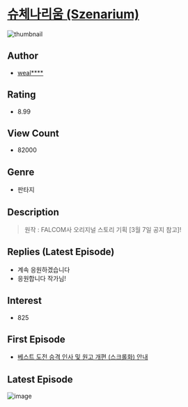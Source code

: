 # [슈체나리움 (Szenarium)](https://comic.naver.com/bestChallenge/list?titleId=746900)
![thumbnail](https://image-comic.pstatic.net/user_contents_data/challenge_comic/2022/03/07/325389/thumbnail_202x164b181b17f_ebcb_42ee_8237_c99ae2d16d45_00003484.JPEG)

## Author
- [weal****](https://comic.naver.com/artistTitle?id=325389)

## Rating
- 8.99

## View Count
- 82000

## Genre
- 판타지

## Description
> 원작 : FALCOM사 오리지널 스토리 기획 [3월 7일 공지 참고]!

## Replies (Latest Episode)
- 계속 응원하겠습니다
- 응원합니다 작가님!

## Interest
- 825

## First Episode
- [베스트 도전 승격 인사 및 원고 개편 (스크롤화) 안내](https://comic.naver.com/bestChallenge/detail?titleId=746900&no=11)

## Latest Episode
![image](https://image-comic.pstatic.net/user_contents_data/challenge_comic/2022/03/07/325389/upload_7233124290548414307.jpeg)
